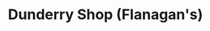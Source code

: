 ---
title: "Dunderry Shop (Flanagan's)"
url: /dunderry/dunderry-shop-flanagans/
shop: convenience
---